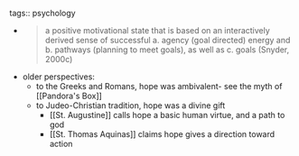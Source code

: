 tags:: psychology

- > a positive motivational state that is based on an interactively derived sense of successful a. agency (goal directed) energy and b. pathways (planning to meet goals), as well as c. goals
  (Snyder, 2000c)
- older perspectives:
	- to the Greeks and Romans, hope was ambivalent- see the myth of [[Pandora's Box]]
	- to Judeo-Christian tradition, hope was a divine gift
		- [[St. Augustine]] calls hope a basic human virtue, and a path to god
		- [[St. Thomas Aquinas]] claims hope gives a direction toward action